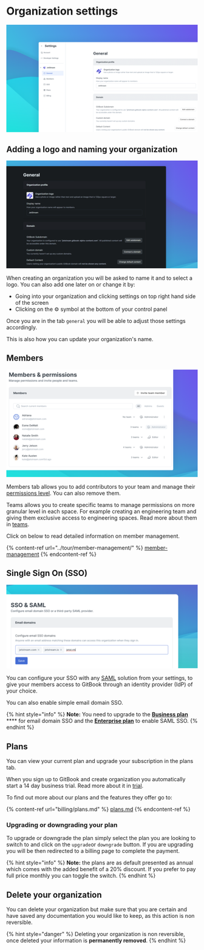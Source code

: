 # Organization settings

![](<../.gitbook/assets/Org Settings.png>)

## Adding a logo and naming your organization <a href="#your-organizations-information" id="your-organizations-information"></a>

![](<../.gitbook/assets/General Settings.png>)

When creating an organization you will be asked to name it and to select a logo. You can also add one later on or change it by:

* Going into your organization and clicking settings on top right hand side of the screen
* Clicking on the ⚙ symbol at the bottom of your control panel

Once you are in the tab `general` you will be able to adjust those settings accordingly.

This is also how you can update your organization's name.

## Members

![](../.gitbook/assets/Members.png)

Members tab allows you to add contributors to your team and manage their [permissions level](https://app.gitbook.com/s/-Mb26BMpld-VdvMRsm4j/collaboration/permissions-and-inheritance). You can also remove them.

Teams allows you to create specific teams to manage permissions on more granular level in each space. For example creating an engineering team and giving them exclusive access to engineering spaces. Read more about them in [teams](https://app.gitbook.com/s/-Mb26BMpld-VdvMRsm4j/collaboration/team-management/teams).

Click on below to read detailed information on member management.

{% content-ref url="../tour/member-management/" %}
[member-management](../tour/member-management/)
{% endcontent-ref %}

## Single Sign On (SSO) <a href="#setup-single-sign-on-sso" id="setup-single-sign-on-sso"></a>

![](<../.gitbook/assets/SSO Email (1).png>)

You can configure your SSO with any [SAML](../advanced-guides/advanced-sharing-and-security/saml.md) solution from your settings, to give your members access to GitBook through an identity provider (IdP) of your choice.

You can also enable simple email domain SSO.

{% hint style="info" %}
**Note:** You need to upgrade to the [**Business plan**](https://app.gitbook.com/s/-Mb26BMpld-VdvMRsm4j/pricing/plans) \*\*\*\* for email domain SSO and the [**Enterprise plan**](https://app.gitbook.com/s/-Mb26BMpld-VdvMRsm4j/pricing/plans) to enable SAML SSO.
{% endhint %}

## Plans

You can view your current plan and upgrade your subscription in the plans tab.

When you sign up to GitBook and create organization you automatically start a 14 day business trial. Read more about it in [trial](https://app.gitbook.com/s/-Mb26BMpld-VdvMRsm4j/pricing/free-trial).

To find out more about our plans and the features they offer go to:

{% content-ref url="billing/plans.md" %}
[plans.md](billing/plans.md)
{% endcontent-ref %}

### Upgrading or downgrading your plan

To upgrade or downgrade the plan simply select the plan you are looking to switch to and click on the `upgrade`or `downgrade` button. If you are upgrading you will be then redirected to a billing page to complete the payment.

{% hint style="info" %}
**Note:** the plans are as default presented as annual which comes with the added benefit of a 20% discount. If you prefer to pay full price monthly you can toggle the switch.
{% endhint %}

## Delete your organization <a href="#delete-your-organization" id="delete-your-organization"></a>

You can delete your organization but make sure that you are certain and have saved any documentation you would like to keep, as this action is non reversible.

{% hint style="danger" %}
Deleting your organization is non reversible, once deleted your information is **permanently removed**.
{% endhint %}
